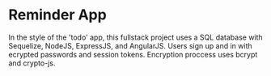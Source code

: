 # Reminder App

In the style of the 'todo' app, this fullstack project uses a SQL database with Sequelize, NodeJS, ExpressJS, and AngularJS.  Users sign up and in with ecrypted passwords and session tokens.  Encryption proccess uses bcrypt and crypto-js.

